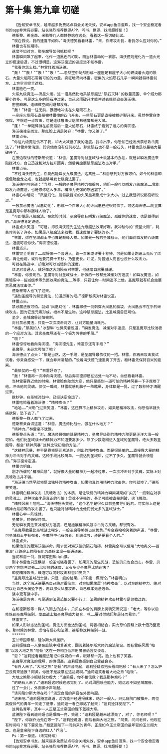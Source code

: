 # 第十集 第九章 切磋
        【告知安卓书友，越来越多免费站点将会关闭失效，安卓app鱼目混珠，找一个安全稳定看书的app非常有必要，站长强烈推荐换源APP，听书、换源、找书超好使！】
       德斯黎、希金森、米勒等几人都静静站在远处，看着这一场切磋比试。
       “现在假设，我的速度不如你。”海沃德笑看着林雷，“来，你来攻击我，看我怎么应对你的。”
       林雷也有些期待。
       速度不如对方，那圣魔导如何抵挡呢？
       林雷瞬间飙了起来，化作一道黑色的幻影，而当林雷动的一霎那，海沃德则是化为一道火光立即极速后退，不过很明显，这海沃德退的速度远不如林雷。
       “我看你怎么挡。”林雷盯着海沃德。
       “轰！”“轰！”“轰！”“轰！”……忽然空中陡然形成一座座足有屋子大小的燃烧着火焰的陨石，大量火焰陨石带着可怕的力量，疯狂地涌向林雷，密集的火焰陨石几乎一瞬间就将林雷前方、上方空间完全遮挡。
       林雷脸色一变。
       火系九级魔法——流星火雨。这一招虽然比地系禁忌魔法‘陨石天降’的数量范围、单个威力都要小的多。可是这么多的陨石冲过来，自己必须破开才能冲过去继续追击海沃德。
       密密麻麻，连细微空间闪避都没有。
       “轰！”林雷一往无前，狠狠地冲击在火焰陨石上。
       一座座火焰陨石直接被林雷撞的四飞开去，一些陨石更是直接被撞碎裂开来。虽然林雷身体强悍，不惧这一点攻击，可是连续撞击火焰陨石速度却是大减。
       “蓬！”一拳砸碎挡在前面最后一座火焰陨石，林雷终于看到了远方的海沃德。
       海沃德凌空而立，那红脸上满是笑容：“林雷，你又输了。”
       林雷点头。
       “你这九级魔法伤不了我，却大大减低了我的速度。我冲出来，你恐怕已经发出禁忌攻击魔法了。”林雷非常清楚，其实他也没有任何办法，那些陨石也不是一般石头，林雷也是以最强力量破开了。
       在旁边观战的德斯黎说道：“林雷，圣魔导对付圣域战士最基本的办法，就是以瞬发魔法来阻拦对方，自己迅速和对方拉开距离，然后再施展禁忌魔法攻击对手。”
       林雷点头。
       “不过海沃德先生，你竟然能瞬发九级魔法，这真是……”林雷感到对方很可怕，如今的林雷即使借助盘龙之戒，也就能够瞬发七级魔法罢了。
       海沃德呵呵笑道：“当然，一般的圣魔导精神力都很强，他们一般可以瞬发八级魔法……我能瞬发九级魔法，也是修炼这么多年，精神力更强的原因罢了。”
       林雷心中暗叹：“凤凰幻化，能将数百米的火凤凰凝聚成十米大小。过去我是听说都没听说过。”
       一般禁忌魔法‘凤凰幻化’，形成一个百米大小的火凤凰已经很可怕了。可这海沃德……明显算是圣魔导中那种巅峰人物了。
       “可即使是八级魔法，在危险时刻，圣魔导疯狂瞬发八级魔法，减缓你的速度，也是做得到的。”海沃德肯定说道。
       林雷点头笑道：“可是，却没海沃德先生这九级魔法效果好啊，我冲破你的‘流星火雨’，耗费时间长了许多。如果是八级魔法来挡我，我速度估计要快的多。”
       “林雷，你在圣域战士中也算是巅峰人物。如果是一般的圣域战士，他们面对瞬发的八级魔法，速度可没你快。”海沃德说道。
       林雷点头。
       林雷完全明白了……就好像一个普通人，跑一百米或许要十秒钟。可是如果让跑道上充斥了烂泥，再让他跑，或许他要花费十五秒，乃至更长。烂泥，对普通人而言也没什么攻击力。
       可挡在路途中，却绝对可以减慢你的速度。
       烂泥对普通人，就好像这火焰陨石对林雷，他速度自然要减缓。
       “林雷，你要明白。圣魔导对付圣域战士，所做的一般都是减缓对方速度！如瞬发魔法，如黑暗系中一些减缓术等负面效果的魔法……等等，只要让你一时间追不上他。圣魔导就有机会施展禁忌魔法攻击你。”
       德斯黎等人也飞了过来。
       “遇到圣魔导的禁忌魔法，知道厉害的吧。”德斯黎笑对林雷说道。
       林雷点头。
       禁忌魔法很可怕，就如‘凤凰幻化’，林雷即使一剑刺穿火凤凰的脑袋，火凤凰会不在乎的继续攻击。因为它是元素形成，根本不是生物。这种禁忌魔法，比圣域魔兽还可怕。
       至少，圣域魔兽还怕被刺。
       对付禁忌魔法，只能一次次攻击对方，让对方能量消耗光。
       “林雷。”那美妇人‘冰瑟琳’也微笑着说道，“瞬发魔法，减缓对手速度，只是圣魔导比较消极的一个应对方法。其实圣魔导还有一个极为厉害的手段。”
       “哦？”
       林雷惊讶地看向海沃德，“海沃德先生，难道你还有手段？”
       圣魔导，未必太可怕了吧？
       海沃德点了点头：“那是当然，这一手段，是圣魔导最依仗的一招。林雷，你再来攻击我试试看，你亲身感受一下，就会非常清楚的。”说着海沃德飞速退离了开去，和林雷先保持百米的距离。
       “最依仗的一招？”林雷好奇了。
       “轰！”林雷再一次冲向海沃德，然后海沃德却是在远处一动不动，自信看着林雷。
       当林雷要靠近他的时候，林雷脸色陡然大变，他只是感到一道可怕的精神风暴一下子席卷了他，冲击他的灵魂。仅仅一瞬间，林雷就感到脑子一阵眩晕，身体都是一晃，过了数秒钟才清醒过来。
       数秒钟，在圣域对战中，已经决定命运了。
       林雷吃惊看着海沃德：“精神攻击？”
       “哈哈……”米勒飞过来笑道，“林雷，这还算不上精神攻击。如果是精神攻击，你恐怕早就头痛欲裂，坠下去了。”
       德斯黎一群人都飞了过来。
       德斯黎亲自讲述道：“林雷，魔法师比战士，强在什么地方？”
       “精神力。”林雷毫不犹豫。
       德斯黎点头道：“对，魔法师最强的就是精神力，圣魔导级别的精神力那更是汪洋大海一般可怕。他们比圣域战士的精神力不知道要高多少。除了少数刚刚进入圣域的圣魔导，绝大多数圣魔导，都会‘精神风暴’这种比较初级的方法。”
       “这精神风暴，并不是靠领悟元素法则，创出的精神攻击。而是很简单的……直接靠大量的精神力冲击对手的灵魂。这种手段比较简单，一般达到圣域后，过不了多久，圣魔导就会领悟的。”海沃德肯定道。
       林雷也明白。
       刚才所谓的‘精神风暴’，就好像大量的精神力一起冲过来，一次次冲击对手灵魂，实际上对灵魂攻击并不强。
       “海沃德当然早就领悟出独特的精神攻击，如果他真的用精神力攻击你。你可就惨了。”德斯黎笑道。
       林雷明白精神攻击（灵魂攻击）的本质，是让软弱的精神力瞬间凝聚如‘尖刀’一般刺在对手的灵魂上。这种攻击才是真正的可怕！灵魂不够强的，甚至可能被直接刺破，魂飞魄散。
       “精神风暴！哈哈……”海沃德摇头笑道，“这个名字是很久以前圣魔导们起的。可实际上这是精神力最初等的攻击罢了。也只能对付精神力比他们弱太多的圣域战士。”
       林雷心中一阵惊悸。
       圣魔导，的确很可怕。
       无论瞬发魔法来减缓对方速度，还是施展精神风暴冲击对方灵魂。都很有效。
       “圣魔导数量比圣域战士稀少，一般圣魔导略微占些优势。”希金森哈哈笑着朗声道，“林雷，可圣域战士中有强者，圣魔导中也有强者。到底谁强，还是要看个人的。”
       林雷点头。
       如果他真的跟海沃德拼命，刚才面对海沃德的陨石阻碍，林雷完全可以使用‘大地奥义——百重浪’让路途上的陨石化为齑粉出现一条通道来。
       当初林雷一剑，就洞穿图焦山山腹。
       刚才林雷也只是模拟一般圣域强者罢了，如果真的是生死战，恐怕贝贝也会出击。林雷、贝贝两个方向冲过去……以贝贝的速度，又有多少圣魔导比他还快？
       即使精神攻击，难道可以同时攻击林雷和贝贝？
       “圣魔导比圣域战士强，只是一般的结果。却不能一概而论。”林雷明白。
       当然，这个海沃德要杀自己绝对很简单，对方如果施展‘精神攻击’，以对方的精神力，绝对可以让自己头痛坠下去，再以那火凤凰攻击，自己根本无法逃命。
       强中更有强中手。
       海沃德是厉害，可是遇到法恩恐怕又要不行了，法恩的精神攻击林雷可是领教过的。
       ……
       在和德斯黎等一群人飞回去的途中，贝贝在林雷的肩膀上灵魂交流说道：“老大，等你以后修炼到圣魔导级别，龙血战士和圣魔导能力结合，哼……要对付他们那是轻而易举。”
       林雷笑了。
       如果人形状态达到圣域，魔法方面也达到圣域，两者相结合，实力恐怕要翻上数十倍乃至更多。那时候的林雷，恐怕有信心和法恩、德斯黎这种级别一战。
       ******
       玉兰帝国帝都，隆尔斯大师居所。
       迪莉娅独自一人坐在庭院中喝着茶水，翻阅着隆尔斯大师的魔法笔记。而狂雷疾风鹰‘帕雷’以及大地之熊‘哈顿’这在一旁相互低声用魔兽语言交谈着。
       “恩？”迪莉娅看着魔法笔记中叙说的一点，眼睛都一亮，脸上也有了笑容。
       圣魔导对魔法的理解，的确很高。迪莉娅也感到自己受益良多。
       “有外人来了。”大地之熊‘哈顿’的声音响起，迪莉娅疑惑抬头看向哈顿：“有人来了？怎么护卫没有来通报？阿黄，你是不是故意在这乱说啊。”迪莉娅笑看着大地之熊‘哈顿’。
       大地之熊那小眼睛努力瞪大：“迪莉娅，你不相信我？我是那种熊吗？”
       “的确有人来了。”迪莉娅这时候也感觉到了。论对周围感应能力，她远远不如圣域魔兽。
       过了一会儿，外面脚步声响起。
       “请问隆尔斯大师在吗？”淡定自信的声音在外面响起。
       “进来吧。”迪莉娅随意说道，对方能不经通报就来，绝非一般人。只见庭院门被推开，两位英俊帅气的青年一同走了进来，迪莉娅一看立即站了起来：“迪莉娅拜见陛下。”
       这两名青年，其中一人正是玉兰帝国的陛下蓝德大帝。
       蓝德陛下看到迪莉娅也是眼睛一亮，笑道：“迪莉娅是越来越漂亮了，对了，你老师呢？”
       “陛下，你跟乔治先在等一下。”迪莉娅说道，而后看向大地之熊，“阿黄，问问老师，他现在有时间吗？陛下要见他。”和蓝德陛下一同前来的青年，正是如今玉兰帝国的最年轻的玉兰阁大臣，也是皇帝陛下身边的红人‘乔治’。
       Ps：第一章道。（未完待续）
       【告知安卓书友，越来越多免费站点将会关闭失效，安卓app鱼目混珠，找一个安全稳定看书的app非常有必要，站长强烈推荐换源APP，听书、换源、找书超好使！】